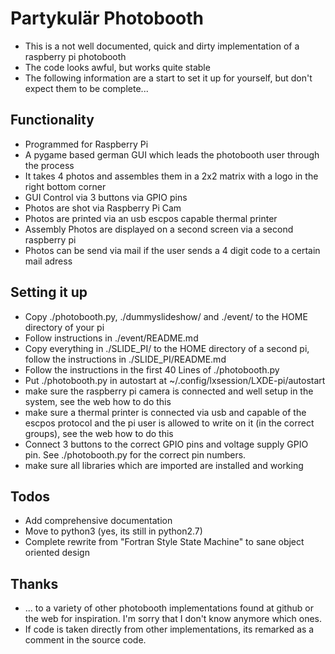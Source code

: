 Partykulär Photobooth
=====================

- This is a not well documented, quick and dirty implementation of a raspberry
  pi photobooth
- The code looks awful, but works quite stable
- The following information are a start to set it up for yourself, but don't
  expect them to be complete...


Functionality
-------------

- Programmed for Raspberry Pi
- A pygame based german GUI which leads the photobooth user through the process
- It takes 4 photos and assembles them in a 2x2 matrix with a logo in the right
  bottom corner
- GUI Control via 3 buttons via GPIO pins
- Photos are shot via Raspberry Pi Cam
- Photos are printed via an usb escpos capable thermal printer
- Assembly Photos are displayed on a second screen via a second raspberry pi
- Photos can be send via mail if the user sends a 4 digit code to a certain mail
  adress


Setting it up
-------------

- Copy ./photobooth.py, ./dummyslideshow/ and ./event/ to the HOME directory of
  your pi
- Follow instructions in ./event/README.md
- Copy everything in ./SLIDE_PI/ to the HOME directory of a second pi, follow
  the instructions in ./SLIDE_PI/README.md
- Follow the instructions in the first 40 Lines of ./photobooth.py
- Put ./photobooth.py in autostart at ~/.config/lxsession/LXDE-pi/autostart
- make sure the raspberry pi camera is connected and well setup in the system,
  see the web how to do this
- make sure a thermal printer is connected via usb and capable of the escpos
  protocol and the pi user is allowed to write on it (in the correct groups),
  see the web how to do this
- Connect 3 buttons to the correct GPIO pins and voltage supply GPIO pin. See
  ./photobooth.py for the correct pin numbers.
- make sure all libraries which are imported are installed and working


Todos
-----

- Add comprehensive documentation
- Move to python3 (yes, its still in python2.7)
- Complete rewrite from "Fortran Style State Machine" to sane object oriented
  design


Thanks
------

- ... to a variety of other photobooth implementations found at github or the
  web for inspiration. I'm sorry that I don't know anymore which ones.
- If code is taken directly from other implementations, its remarked as a comment
  in the source code.
